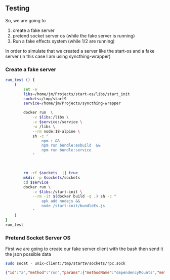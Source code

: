 ## Testing

So, we are going to

1. create a fake server
2. pretend socket server os (while the fake server is running)
3. Run a fake effects system (while 1/2 are running)

In order to simulate that we created a server like the start-os and
a fake server (in this case I am using syncthing-wrapper)

### Create a fake server

```bash
run_test () {
    (
        set -e
        libs=/home/jm/Projects/start-os/libs/start_init
        sockets=/tmp/start9
        service=/home/jm/Projects/syncthing-wrapper

        docker run  \
            -v $libs:/libs \
            -v $service:/service \
            -w /libs \
            --rm node:18-alpine \
            sh -c "
                npm i &&                  
                npm run bundle:esbuild  &&
                npm run bundle:service
            "



        rm -rf $sockets  || true
        mkdir -p $sockets/sockets
        cd $service
        docker run \
            -v $libs:/start-init \
            --rm -it $(docker build -q .) sh -c "
                apk add nodejs &&
                node /start-init/bundleEs.js
            "
    )
}
run_test
```

### Pretend Socket Server OS

First we are going to create our fake server client with the bash then send it the json possible data

```bash
sudo socat - unix-client:/tmp/start9/sockets/rpc.sock
```

<!-- prettier-ignore -->
```json
{"id":"a","method":"run","params":{"methodName":"dependencyMounts","methodArgs":[]}}
```
